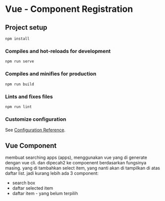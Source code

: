 # Vue - Component Registration




## Project setup
```
npm install
```

### Compiles and hot-reloads for development
```
npm run serve
```

### Compiles and minifies for production
```
npm run build
```

### Lints and fixes files
```
npm run lint
```

### Customize configuration
See [Configuration Reference](https://cli.vuejs.org/config/).








## Vue Component
membuat searching apps (apps), menggunakan vue yang di generate dengan vue cli.
dan dipecah2 ke compoenent berdasarkan fungsinya masing. yang di tambahkan select item, yang nanti akan di tampilkan di atas daftar list.
jadi kurang lebih ada 3 component:

* search box
* daftar selected item
* daftar item - yang belum terpilih
